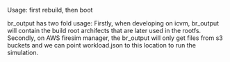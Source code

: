 Usage: first rebuild, then boot

br_output has two fold usage: Firstly, when developing on icvm, br_output will contain the build root archifects that are later used in the rootfs. Secondly, on AWS firesim manager, the br_output will only get files from s3 buckets and we can point workload.json to this location to run the simulation.
